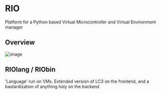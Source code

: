 # RIO
Platform for a Python based Virtual Microcontroller and Virtual Environment manager

## Overview
![image](https://user-images.githubusercontent.com/61638976/112400398-b3141c00-8cde-11eb-8f58-a83194b803ad.png)

## RIOlang / RIObin
'Language' run on VMs. Extended version of LC3 on the frontend, and a bastardization of anything holy on the backend

## 
